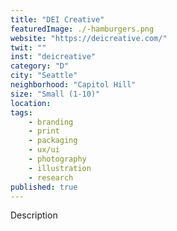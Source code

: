 ```yaml
---
title: "DEI Creative"
featuredImage: ./-hamburgers.png
website: "https://deicreative.com/"
twit: ""
inst: "deicreative"
category: "D"
city: "Seattle"
neighborhood: "Capitol Hill"
size: "Small (1-10)"
location: 
tags:
    - branding
    - print
    - packaging
    - ux/ui
    - photography
    - illustration
    - research
published: true
---
```


Description
